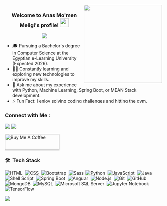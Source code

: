 <img width="250" align="right" src="https://c.tenor.com/_DOBjnGspYAAAAAM/code-coding.gif">

<h3 align="center">
  Welcome to Anas Mo'men Meligi's profile!
  <img src="https://media.giphy.com/media/hvRJCLFzcasrR4ia7z/giphy.gif" width="28">
</h3>

<!-- Typing SVG by DenverCoder1 - https://github.com/DenverCoder1/readme-typing-svg -->
<p align="center">
  <a href="https://github.com/DenverCoder1/readme-typing-svg"><img src="https://readme-typing-svg.herokuapp.com/?lines=Data%20Science%20Engineer;Software%20Engineer;Always%20learning%20new%20things&font=Fira%20Code&center=true&width=440&height=45&color=f75c7e&vCenter=true&size=22"></a>
</p> 

- 🎓 Pursuing a Bachelor's degree in Computer Science at the Egyptian e-Learning University (Expected 2026).
- 👨‍💻 Constantly learning and exploring new technologies to improve my skills.
- 💬 Ask me about my experience with Python, Machine Learning, Spring Boot, or MEAN Stack development.
- ⚡ Fun Fact: I enjoy solving coding challenges and hitting the gym.

### Connect with Me :

<a href="https://linkedin.com/in/anas-moamen" target="_blank"><img src="https://img.shields.io/badge/-Anas%20Mo'men%20Melegy-0077B5?style=for-the-badge&logo=Linkedin&logoColor=white"/></a>
<a href="mailto:anas.ben.moamen@gmail.com" target="_blank"><img src="https://img.shields.io/badge/-Email%20Me-EA4335?style=for-the-badge&logo=gmail&logoColor=white"/></a>

<a href="https://www.buymeacoffee.com/anasmoamen" target="_blank"><img src="https://cdn.buymeacoffee.com/buttons/v2/lato-orange.png" alt="Buy Me A Coffee" style="height: 50px !important;width: 174px !important;box-shadow: 0px 3px 2px 0px rgba(190, 190, 190, 0.5) !important;-webkit-box-shadow: 0px 3px 2px 0px rgba(190, 190, 190, 0.5) !important;" ></a>

### 🛠 &nbsp;Tech Stack
![HTML](https://img.shields.io/badge/-HTML-05122A?style=flat&logo=HTML5)&nbsp;
![CSS](https://img.shields.io/badge/-CSS-05122A?style=flat&logo=CSS3&logoColor=1572B6)&nbsp;
![Bootstrap](https://img.shields.io/badge/-Bootstrap-05122A?style=flat&logo=bootstrap&logoColor=563D7C)&nbsp;
![Sass](https://img.shields.io/badge/-Sass-05122A?style=flat&logo=sass)&nbsp;
![Python](https://img.shields.io/badge/-Python%20-05122A?style=flat&logo=python)&nbsp;
![JavaScript](https://img.shields.io/badge/-JavaScript-05122A?style=flat&logo=javascript)&nbsp;
![Java](https://img.shields.io/badge/-Java-05122A?style=flat&logo=java)&nbsp;
![Shell Script](https://img.shields.io/badge/-Shell%20Script-05122A?style=flat&logo=gnu-bash)&nbsp;
![Spring Boot](https://img.shields.io/badge/-Spring%20Boot-05122A?style=flat&logo=springboot)&nbsp;
![Angular](https://img.shields.io/badge/-Angular-05122A?style=flat&logo=angular)&nbsp;
![Node.js](https://img.shields.io/badge/-Node.js-05122A?style=flat&logo=node.js&logoColor=339933)&nbsp;
![Git](https://img.shields.io/badge/-Git-05122A?style=flat&logo=git)&nbsp;
![GitHub](https://img.shields.io/badge/-GitHub-05122A?style=flat&logo=github)&nbsp;
![MongoDB](https://img.shields.io/badge/-MongoDB-05122A?style=flat&logo=MongoDB)&nbsp;
![MySQL](https://img.shields.io/badge/-MySQL-05122A?style=flat&logo=mysql)&nbsp; 
![Microsoft SQL Server](https://img.shields.io/badge/-Microsoft%20SQL%20Server-05122A?style=flat&logo=microsoft-sql-server)&nbsp;
![Jupyter Notebook](https://img.shields.io/badge/-Jupyter%20Notebook-05122A?style=flat&logo=jupyter&logoColor=F37626)&nbsp;
![TensorFlow](https://img.shields.io/badge/-TensorFlow-05122A?style=flat&logo=tensorflow&logoColor=FF6F00)&nbsp;

<a href="https://komarev.com/ghpvc/?username=anasmoamen&style=for-the-badge">
    <img src="https://komarev.com/ghpvc/?username=anasmoamen&style=for-the-badge">
</a>

